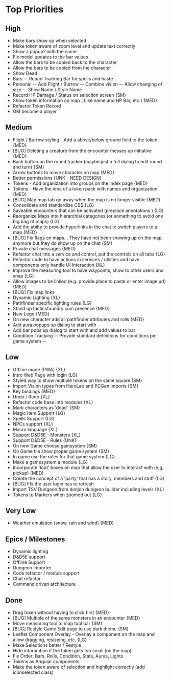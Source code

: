 # Top Priorities

## High
- Make bars show up when selected
- Make token aware of zoom level and  update text correctly
- Show a popup? with the name
- Fix model updates to the bar values
- Allow the bars to be copied back to the character
- Allow the bars to be copied from the character
- Show Dead
- Bars
-- Round Tracking Bar for spells and haste
- Personal
-- Add Flight / Burrow
-- Combine vision
-- Allow changing of size
-- Show Name / Style Name
- Record HP Damage / Status on selection screen  {SM}
- Show token information on map ( Like name and HP Bar, etc.) {MED}
- Refactor Token Record
- GM become a player

## Medium

- Flight / Burrow styling - Add a above/below ground field to the token {MED}
- [BUG] Deleting a creature from the encounter messes up initiative {MED}
- Back button on the round tracker (maybe just a full dialog to edit round and turn) {SM}
- Arrow buttons to move character on map {MED}
- Better permissions {UNK - NEED DESIGN}
- Tokens - Add organization into groups on the index page {MED}
- Tokens - Have the idea of a token pack with names and organization {MED}
- [BUG] Map map tab go away when the map is no longer visible {MED}
- Consolidate and standardize CSS {LG}
- Saveable encounters that can be activated (preplace annotations ) {LG}
- Reorganize Maps into hierarchial categories (or something to avoid one big bag of maps) {LG}
- Add the abilty to provide hyperlinks in the chat to switch players to a map {MED}
- [BUG] Fix flags on maps... They have not been showing up on the map anymore but they do show up on the chat {SM}
- Private chat messages {MED}
- Refactor chat into a service and control, put the controls on all tabs {LG}
- Refactor code to have actions in services / utilities and have components only handle UI Interaction {XL}
- Improve the measuring tool to have waypoints, show to other users and snap {LG} 
- Allow images to be linked (e.g. provide place to paste or enter image url) {MED}
- [BUG] Fix map links
- Dynamic Lighting  {XL}
- Pathfinder specific lighting rules  {LG}
- Stand up tacticsfoundry.com presence  {MED}
- New Logo {MED}
- On new character add all pathfinder attributes and rolls {MED}
- Add aura popups up dialog to start with
- Add bar pops up dialog to start with and add values to bar
- Condition Tracking
-- Provide standard definitions for conditions per game system
-- 

## Low

- Offline mode (PWA) {XL}
- Intro Web Page with login {LG}
- Styled way to show multiple tokens on the same square {SM}
- Import Vision types from HeroLab and PCGen imports {SM}
- Key bindings {MED}
- Undo / Redo {XL}
- Refactor code base into modules {XL}
- Mark characters as 'dead' {SM}
- Magic Item Support {LG}
- Spells Support {LG}
- NPCs support {XL}
- Macro language {XL}
- Support D&D5E - Monsters {XL}
- Support D&D5E - Rules {UNK}
- On new Game choose gamsystem {SM}
- On Game tile show proper game system {SM}
- In game use the rules for that game system {LG}
- Make a gamesystem a module {LG}
- Incorporate 'loot' boxes on map that allow the user to interact with (e,g, pickup) {MED}
- Create the concept of a 'party' that has a story, members and stuff {LG}
- [BUG] FIx the user login has to refresh
- Import TSV Dungeon from donjon dungeon builder including levels {XL}
- Tokens to Markers when zoomed out {LG}


## Very Low

- Weather emulation (snow, rain and wind) {MED}

## Epics / Milestones

- Dynamic lighting
- D&D5E support
- Offline Support
- Dungeon Importer
- Code refactor / module support
- Chat refactor
- Command driven architecture

## Done

- Drag token without having to click first  {MED}
- [BUG] Multiple of the same monsters in an encounter  {MED}
- Move measuring tool to map tool bar {SM}
- [BUG] Restyle Game Edit page to use dark theme {SM}
- Leaflet Component Overlay - Overlay a component on the map and allow dragging, resizeing, etc. {LG}
- Make Selections better / Restyle
- Hide inforamtion if the token gets too small (on the map)
- Fix Order: Bars, Rolls, Condition, Stats,  Auras, Lights
- Tokens as Angular components
- Make the token aware of selection and highlight correctly (add iconselected class)

